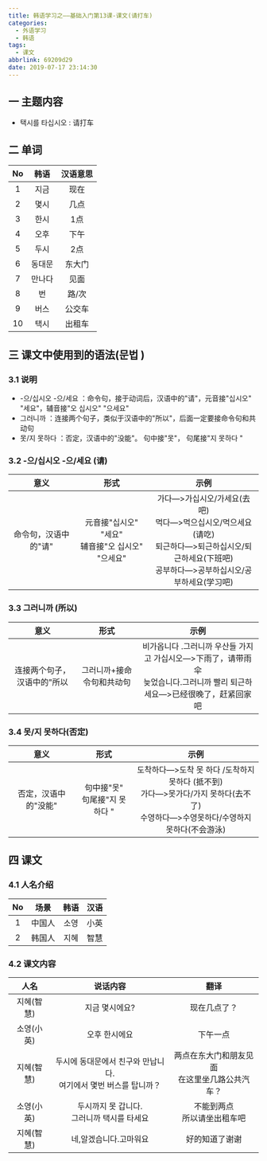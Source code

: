```yaml
---
title: 韩语学习之——基础入门第13课-课文(请打车)
categories:
  - 外语学习
  - 韩语
tags:
  - 课文
abbrlink: 69209d29
date: 2019-07-17 23:14:30
---
```


##   一 主题内容

* 택시를 타십시오 : 请打车

<!--more-->

## 二 单词

|  No  |  韩语  | 汉语意思 |
| :--: | :----: | :------: |
|  1   |  지금  |   现在   |
|  2   |  몇시  |   几点   |
|  3   |  한시  |   1点    |
|  4   |  오후  |   下午   |
|  5   |  두시  |   2点    |
|  6   | 동대문 |  东大门  |
|  7   | 만나다 |   见面   |
|  8   |   번   |  路/次   |
|  9   |  버스  |  公交车  |
|  10  |  택시  |  出租车  |

##  三 课文中使用到的语法(문법 )

### 3.1 说明

* -으/십시오   -으/세요 ：命令句，接于动词后，汉语中的"请"，元音接"십시오" "세요"，辅音接"오 십시오" "으세요"
* 그러니까  ：连接两个句子，类似于汉语中的"所以"，后面一定要接命令句和共动句
* 못/지 못하다 ：否定，汉语中的"没能"。 句中接"못"， 句尾接"지 못하다 "

### 3.2 -으/십시오   -으/세요 (请)

|         意义         |                           形式                           |                             示例                             |
| :------------------: | :------------------------------------------------------: | :----------------------------------------------------------: |
| 命令句，汉语中的"请" | 元音接"십시오" "세요"<br>辅音接"오 십시오" "으세요"<br/> | 가다—>가십시오/가세요(去吧)<br/>먹다—>먹으십시오/먹으세요(请吃)<br/>퇴근하다—>퇴근하십시오/퇴근하세요(下班吧)<br/>공부하다—>공부하십시오/공부하세요(学习吧)<br/> |

### 3.3 그러니까 (所以)

|            意义             |           形式            |                             示例                             |
| :-------------------------: | :-----------------------: | :----------------------------------------------------------: |
| 连接两个句子，汉语中的"所以 | 그러니까+接命令句和共动句 | 비가옵니다 .그러니까 우산들 가지고 가십시오—>下雨了，请带雨伞<br/>늦었습니다.그러니까 빨리 퇴근하세요—>已经很晚了，赶紧回家吧<br/> |

### 3.4 못/지 못하다(否定)

|         意义         |               形式               |                             示例                             |
| :------------------: | :------------------------------: | :----------------------------------------------------------: |
| 否定，汉语中的"没能" | 句中接"못"<br>句尾接"지 못하다 " | 도착하다—>도착 못 하다 /도착하지 못하다 (抵不到)<br/>가다—>못가다/가지 못하다(去不了)<br/>수영하다—>수영못하다/수영하지 못하다(不会游泳) |

## 四 课文

### 4.1 人名介绍

|  No  |  场景  | 韩语 | 汉语 |
| :--: | :----: | :--: | :--: |
|  1   | 中国人 | 소영 | 小英 |
|  2   | 韩国人 | 지혜 | 智慧 |

### 4.2 课文内容


|    人名    |                           说话内容                           |                       翻译                       |
| :--------: | :----------------------------------------------------------: | :----------------------------------------------: |
| 지혜(智慧) |                        지금 몇시에요?                        |                   现在几点了？                   |
| 소영(小英) |                        오후 한시에요                         |                     下午一点                     |
| 지혜(智慧) | 두시에 동대문에서 친구와 만납니다.<br>여기에서 몇번 버스를 탑니까？ | 两点在东大门和朋友见面<br>在这里坐几路公共汽车？ |
| 소영(小英) |        두시까지 못 갑니다.<br>그러니까 택시를 타세요         |          不能到两点<br>所以请坐出租车吧          |
| 지혜(智慧) |                    네,알겠습니다.고마워요                    |                  好的知道了谢谢                  |
